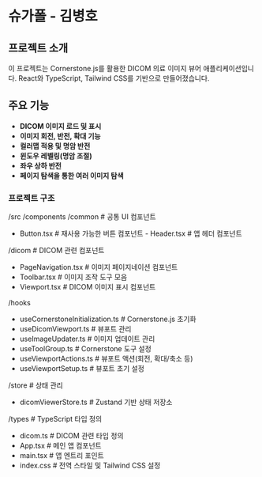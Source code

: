# 슈가폴 - 김병호

## 프로젝트 소개

이 프로젝트는 Cornerstone.js를 활용한 DICOM 의료 이미지 뷰어 애플리케이션입니다. React와 TypeScript, Tailwind CSS를 기반으로 만들어졌습니다.

## 주요 기능

- **DICOM 이미지 로드 및 표시**
- **이미지 회전, 반전, 확대 기능**
- **컬러맵 적용 및 명암 반전**
- **윈도우 레벨링(명암 조절)**
- **좌우 상하 반전**
- **페이지 탐색을 통한 여러 이미지 탐색**

### 프로젝트 구조

/src
/components
/common # 공통 UI 컴포넌트

- Button.tsx # 재사용 가능한 버튼 컴포넌트 - Header.tsx # 앱 헤더 컴포넌트

/dicom # DICOM 관련 컴포넌트

- PageNavigation.tsx # 이미지 페이지네이션 컴포넌트
- Toolbar.tsx # 이미지 조작 도구 모음
- Viewport.tsx # DICOM 이미지 표시 컴포넌트

/hooks

- useCornerstoneInitialization.ts # Cornerstone.js 초기화
- useDicomViewport.ts # 뷰포트 관리
- useImageUpdater.ts # 이미지 업데이트 관리
- useToolGroup.ts # Cornerstone 도구 설정
- useViewportActions.ts # 뷰포트 액션(회전, 확대/축소 등)
- useViewportSetup.ts # 뷰포트 초기 설정

/store # 상태 관리

- dicomViewerStore.ts # Zustand 기반 상태 저장소

/types # TypeScript 타입 정의

- dicom.ts # DICOM 관련 타입 정의
- App.tsx # 메인 앱 컴포넌트
- main.tsx # 앱 엔트리 포인트
- index.css # 전역 스타일 및 Tailwind CSS 설정
